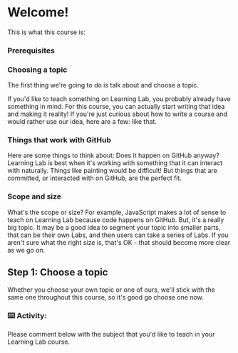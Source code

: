 # Welcome!

This is what this course is: 

### Prerequisites

### Choosing a topic

The first thing we're going to do is talk about and choose a topic. 

If you'd like to teach something on Learning Lab, you probably already have something in mind. For this course, you can actually start writing that idea and making it reality! If you're just curious about how to write a course and would rather use our idea, here are a few: like that.

### Things that work with GitHub

Here are some things to think about: Does it happen on GitHub anyway? Learning Lab is best when it's working with something that it can interact with naturally. Things like painting would be difficult! But things that are committed, or interacted with on GitHub, are the perfect fit.

### Scope and size

What's the scope or size? For example, JavaScript makes a lot of sense to teach on Learning Lab because code happens on GitHub. But, it's a really big topic. It may be a good idea to segment your topic into smaller parts, that can be their own Labs, and then users can take a series of Labs. If you aren't sure what the right size is, that's OK - that should become more clear as we go on.

## Step 1: Choose a topic

Whether you choose your own topic or one of ours, we'll stick with the same one throughout this course, so it's good go choose one now. 

### :keyboard: Activity: 

Please comment below with the subject that you'd like to teach in your Learning Lab course.